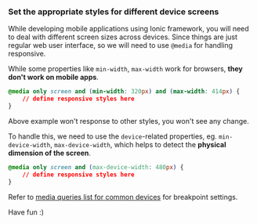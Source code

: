 ### Set the appropriate styles for different device screens

While developing mobile applications using Ionic framework, you will need to deal with different screen sizes across devices. Since things are just regular web user interface, so we will need to use `@media` for handling responsive.

While some properties like `min-width`, `max-width` work for browsers, **they don't work on mobile apps**.

```css
@media only screen and (min-width: 320px) and (max-width: 414px) {
    // define responsive styles here
}
```

Above example won't response to other styles, you won't see any change.

To handle this, we need to use the `device`-related properties, eg. `min-device-width`, `max-device-width`, which helps to detect the **physical dimension of the screen**.

```css
@media only screen and (max-device-width: 480px) {
    // define responsive styles here
}
```

Refer to [media queries list for common devices](https://github.com/petehouston/physical-dimension-breakpoints) for breakpoint settings.

Have fun :)

